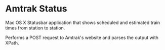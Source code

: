 # Amtrak Status

Mac OS X Statusbar application that shows scheduled and estimated train times from station to station.

Performs a POST request to Amtrak's website and parses the output with XPath.
